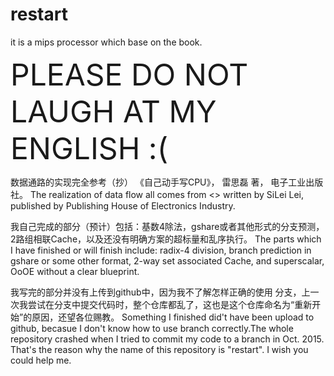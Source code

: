 # restart
it is a mips processor which base on the book.

<font size = 32>PLEASE DO NOT LAUGH AT MY ENGLISH :( </font>

数据通路的实现完全参考（抄） 《自己动手写CPU》， 雷思磊 著， 电子工业出版社。
The realization of data flow all comes from <<Write a CPU by Yourself>> written by SiLei Lei, published by Publishing House of Electronics Industry.

我自己完成的部分（预计）包括：基数4除法，gshare或者其他形式的分支预测，2路组相联Cache，以及还没有明确方案的超标量和乱序执行。
The parts which I have finished or will finish include: radix-4 division, branch prediction in gshare or some other format, 2-way set associated Cache, and superscalar, OoOE without a clear blueprint.

我写完的部分并没有上传到github中，因为我不了解怎样正确的使用 分支，上一次我尝试在分支中提交代码时，整个仓库都乱了，这也是这个仓库命名为“重新开始”的原因，还望各位赐教。
Something I finished did't have been upload to github, becasue I don't know how to use branch correctly.The whole repository crashed when I tried to commit my code to a branch in Oct. 2015. That's the reason why the name of this repository is "restart". I wish you could help me.

